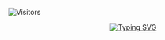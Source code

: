 ![Visitors](https://api.visitorbadge.io/api/visitors?path=tharanga-madurapperuma&label=My%20Profile%20Visitors&countColor=%2337d67a&style=flat&labelStyle=none)


<div align="center">
<a href="https://git.io/typing-svg"><img src="https://readme-typing-svg.demolab.com? font=Fira+Code&weight=600&size=30&pause=1000&center=true&random=false&width=500&lines=Hi+there+%F0%9F%91%8B;I'm+Tharanga+Madurapperuma;Web+and+Mobile+Developer" alt="Typing SVG" /></a>
</div>
